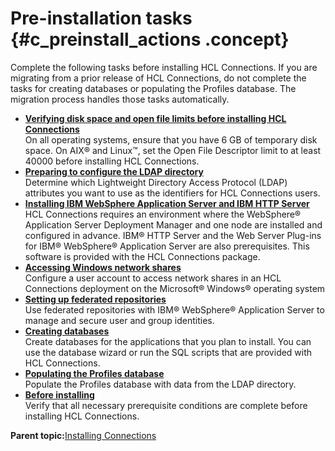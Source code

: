 # Pre-installation tasks {#c_preinstall_actions .concept}

Complete the following tasks before installing HCL Connections. If you are migrating from a prior release of HCL Connections, do not complete the tasks for creating databases or populating the Profiles database. The migration process handles those tasks automatically.

-   **[Verifying disk space and open file limits before installing HCL Connections](../install/t_preinstall_sys.md)**  
On all operating systems, ensure that you have 6 GB of temporary disk space. On AIX® and Linux™, set the Open File Descriptor limit to at least 40000 before installing HCL Connections.
-   **[Preparing to configure the LDAP directory](../install/t_config_ldap.md)**  
Determine which Lightweight Directory Access Protocol \(LDAP\) attributes you want to use as the identifiers for HCL Connections users.
-   **[Installing IBM WebSphere Application Server and IBM HTTP Server](../install/t_install_was_http.md)**  
HCL Connections requires an environment where the WebSphere® Application Server Deployment Manager and one node are installed and configured in advance. IBM® HTTP Server and the Web Server Plug-ins for IBM® WebSphere® Application Server are also prerequisites. This software is provided with the HCL Connections package.
-   **[Accessing Windows network shares](../install/t_access_network_shares.md)**  
Configure a user account to access network shares in an HCL Connections deployment on the Microsoft® Windows® operating system
-   **[Setting up federated repositories](../install/t_inst_federated_repositories.md)**  
Use federated repositories with IBM® WebSphere® Application Server to manage and secure user and group identities.
-   **[Creating databases](../install/c_install_db_over.md)**  
Create databases for the applications that you plan to install. You can use the database wizard or run the SQL scripts that are provided with HCL Connections.
-   **[Populating the Profiles database](../install/t_prof_install_profiles_db.md)**  
Populate the Profiles database with data from the LDAP directory.
-   **[Before installing](../install/r_before_installing.md)**  
Verify that all necessary prerequisite conditions are complete before installing HCL Connections.

**Parent topic:**[Installing Connections](../install/c_installing.md)

